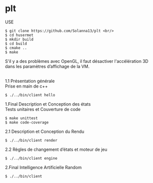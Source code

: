 # plt

USE
```console
$ git clone https://github.com/Solanna13/plt <br/>
$ cd husermet
$ mkdir build
$ cd build
$ cmake ..
$ make
```
S'il y a des problèmes avec OpenGL, il faut désactiver l'accélération 3D dans les paramètres d’affichage de la VM. <br>
<br>

1.1 Présentation générale <br>
Prise en main de c++
```console
$ ./../bin/client hello
```

1.Final Description et Conception des états <br>
Tests unitaires et Couverture de code
```console
$ make unittest
$ make code-coverage
```

2.1 Description et Conception du Rendu <br>
```console
$ ./../bin/client render
```

2.2 Règles de changement d’états et moteur de jeu
```console
$ ./../bin/client engine
```

2.Final Intelligence Artificielle Random
```console
$ ./../bin/client
```
